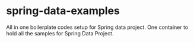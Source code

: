 # spring-data-examples
All in one boilerplate codes setup for Spring data project. One container to hold all the samples for Spring Data Project.
